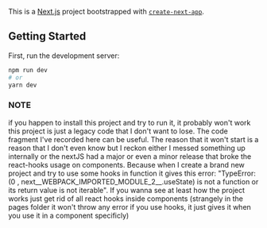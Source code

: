 This is a [Next.js](https://nextjs.org/) project bootstrapped with [`create-next-app`](https://github.com/vercel/next.js/tree/canary/packages/create-next-app).

## Getting Started

First, run the development server:

```bash
npm run dev
# or
yarn dev
```

### NOTE
if you happen to install this project and try to run it, it probably won't work this project is just a legacy code that I don't want to lose. The code fragment I've recorded here can be useful. The reason that it won't start is a reason that I don't even know but I reckon either I messed something up internally or the nextJS had a major or even a minor release that broke the react-hooks usage on components. Because when I create a brand new project and try to use some hooks in function it gives this error: "TypeError: (0 , next__WEBPACK_IMPORTED_MODULE_2__.useState) is not a function or its return value is not iterable". If you wanna see at least how the project works just get rid of all react hooks inside components (strangely in the pages folder it won't throw any error if you use hooks, it just gives it when you use it in a component specificly)
